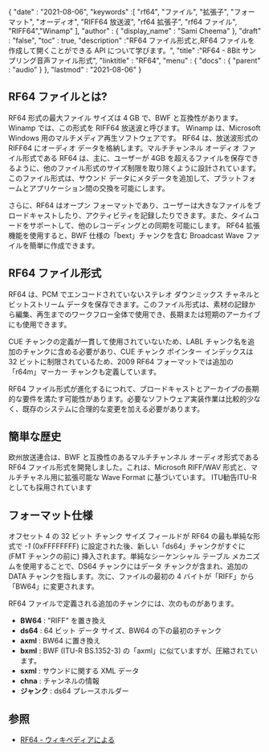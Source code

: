 {
  "date" : "2021-08-06",
  "keywords" :[ "rf64", "ファイル", "拡張子", "フォーマット", "オーディオ", "RIFF64 放送波", "rf64 拡張子", "rf64 ファイル", "RIFF64","Winamp" ],
  "author" : {
    "display_name" : "Sami Cheema"
},
  "draft" : "false",
  "toc" : true,
  "description" :"RF64 ファイル形式と,RF64 ファイルを作成して開くことができる API について学びます。",
  "title" :"RF64 - 8Bit サンプリング音声ファイル形式",
  "linktitle" : "RF64",
  "menu" : {
    "docs" : {
      "parent" : "audio"
}
},
  "lastmod" : "2021-08-06"
}

## RF64 ファイルとは? ##

RF64 形式の最大ファイル サイズは 4 GB で、BWF と互換性があります。 Winamp では、この形式を RIFF64 放送波と呼びます。 Winamp は、Microsoft Windows 用のマルチメディア再生ソフトウェアです。 RF64 は、放送波形式の RIFF64 にオーディオ データを格納します。マルチチャンネル オーディオ ファイル形式である RF64 は、主に、ユーザーが 4GB を超えるファイルを保存できるように、他のファイル形式のサイズ制限を取り除くように設計されています。このファイル形式は、サウンド データにメタデータを追加して、プラットフォームとアプリケーション間の交換を可能にします。

さらに、RF64 はオープン フォーマットであり、ユーザーは大きなファイルをブロードキャストしたり、アクティビティを記録したりできます。また、タイムコードをサポートして、他のレコーディングとの同期を可能にします。 RF64 拡張機能を使用すると、BWF 仕様の「bext」チャンクを含む Broadcast Wave ファイルを簡単に作成できます。


## RF64 ファイル形式 ##

RF64 は、PCM でエンコードされていないステレオ ダウンミックス チャネルとビットストリーム データを保存できます。このファイル形式は、素材の記録から編集、再生までのワークフロー全体で使用でき、長期または短期のアーカイブにも使用できます。

CUE チャンクの定義が一貫して使用されていないため、LABL チャンク名を追加のチャンクに含める必要があり、CUE チャンク ポインター インデックスは 32 ビットに制限されているため、2009 RF64 フォーマットでは追加の「r64m」マーカー チャンクも定義しています。

RF64 ファイル形式が進化するにつれて、ブロードキャストとアーカイブの長期的な要件を満たす可能性があります。必要なソフトウェア実装作業は比較的少なく、既存のシステムに合理的な変更を加える必要があります。

## 簡単な歴史 ##

欧州放送連合は、BWF と互換性のあるマルチチャンネル オーディオ形式である RF64 ファイル形式を開発しました。これは、Microsoft RIFF/WAV 形式と、マルチチャネル用に拡張可能な Wave Format に基づいています。 ITU勧告ITU-Rとしても採用されています


## フォーマット仕様 ##

オフセット 4 の 32 ビット チャンク サイズ フィールドが RF64 の最も単純な形式で *-1* (0xFFFFFFFF) に設定された後、新しい「ds64」チャンクがすぐに (FMT チャンクの前に) 挿入されます。単純なシーケンシャル テーブル メカニズムを使用することで、DS64 チャンクにはデータ チャンクが含まれ、追加の DATA チャンクを指します。次に、ファイルの最初の 4 バイトが「RIFF」から「BW64」に変更されます。

RF64 ファイルで定義される追加のチャンクには、次のものがあります。

- **BW64** : "RIFF" を置き換え
- **ds64** : 64 ビット データ サイズ、BW64 の下の最初のチャンク
- **axml** : BW64 に置き換え
- **bxml** : BWF (ITU-R BS.1352-3) の「axml」に似ていますが、圧縮されています。
- **sxml** : サウンドに関する XML データ
- **chna** : チャンネルの情報
- **ジャンク** : ds64 プレースホルダー

## 参照 ##

* [RF64 - ウィキペディアによる](https://en.wikipedia.org/wiki/RF64)

